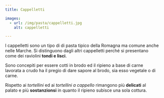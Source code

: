 ```yaml
---
title: Cappelletti

images:
  - url: /img/pasta/cappelletti.jpg
    alt: cappelletti

---
```


I cappelletti sono un tipo di di pasta tipico della Romagna ma comune anche nelle Marche. Si distinguono dagli altri cappelletti perché si presentano come dei raviolini **tondi e lisci**. 

Sono concepiti per essere cotti in brodo ed il ripieno a base di carne lavorata a crudo ha il pregio di dare sapore al brodo, sia esso vegetale o di carne.

Rispetto ai *tortellini* ed ai *tortellini a cappello* rimangono più **delicati** al palato e più **sostanzionsi** in quanto il ripieno subisce una sola cottura.